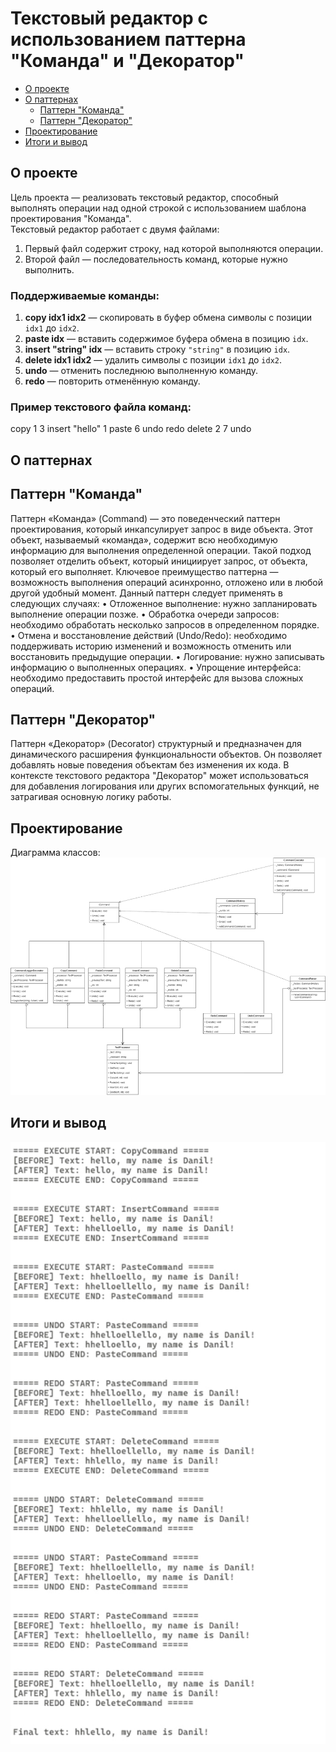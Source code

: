 # Текстовый редактор с использованием паттерна "Команда" и "Декоратор"

* [О проекте](#AboutProject)
* [О паттернах](#AboutPatterns)
	* [Паттерн "Команда"](#CommandPattern)
	* [Паттерн "Декоратор"](#DecoratorPattern)
* [Проектирование](#DiagramClass)
* [Итоги и вывод](#EndProject)

<a id="AboutProject"></a>

## О проекте

Цель проекта — реализовать текстовый редактор, способный выполнять операции над одной строкой с использованием шаблона проектирования "Команда".  
Текстовый редактор работает с двумя файлами:
1. Первый файл содержит строку, над которой выполняются операции.
2. Второй файл — последовательность команд, которые нужно выполнить.

### Поддерживаемые команды:

1. **copy idx1 idx2** — скопировать в буфер обмена символы с позиции `idx1` до `idx2`.
2. **paste idx** — вставить содержимое буфера обмена в позицию `idx`.
3. **insert "string" idx** — вставить строку `"string"` в позицию `idx`.
4. **delete idx1 idx2** — удалить символы с позиции `idx1` до `idx2`.
5. **undo** — отменить последнюю выполненную команду.
6. **redo** — повторить отменённую команду.

### Пример текстового файла команд:
copy 1 3
insert "hello" 1
paste 6
undo
redo
delete 2 7
undo

<a id="AboutPatterns"></a>

## О паттернах

<a id="CommandPattern"></a>

## Паттерн "Команда"

Паттерн «Команда» (Command) — это поведенческий паттерн проектирования, который инкапсулирует запрос в виде объекта. Этот объект, называемый «команда», содержит всю необходимую информацию для выполнения определенной операции. Такой подход позволяет отделить объект, который инициирует запрос, от объекта, который его выполняет. Ключевое преимущество паттерна — возможность выполнения операций асинхронно, отложено или в любой другой удобный момент. Данный паттерн следует применять в следующих случаях: 
• Отложенное выполнение: нужно запланировать выполнение операции позже.
• Обработка очереди запросов: необходимо обработать несколько запросов в определенном порядке.
• Отмена и восстановление действий (Undo/Redo): необходимо поддерживать историю изменений и возможность отменить или восстановить предыдущие операции.
• Логирование: нужно записывать информацию о выполненных операциях.
• Упрощение интерфейса: необходимо предоставить простой интерфейс для вызова сложных операций.

<a id="DecoratorPattern"></a>

## Паттерн "Декоратор"

Паттерн «Декоратор» (Decorator) структурный и предназначен для динамического расширения функциональности объектов. 
Он позволяет добавлять новые поведения объектам без изменения их кода. 
В контексте текстового редактора "Декоратор" может использоваться для добавления логирования или других вспомогательных функций, не затрагивая основную логику работы.

<a id="DiagramClass"></a>

## Проектирование

Диаграмма классов:
<img src="images/1.jpg" width="700px">  

<a id="EndProject"></a>

## Итоги и вывод

<img src="images/2.jpg" width="700px">  

